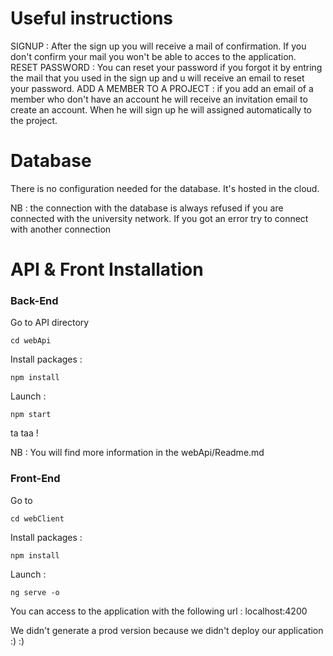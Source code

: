 # Useful instructions

SIGNUP : After the sign up you will receive a mail of confirmation. If you don't confirm your mail you won't be able to acces to the application.
RESET PASSWORD : You can reset your password if you forgot it by entring the mail that you used in the sign up and u will receive an email to reset your password.
ADD A MEMBER TO A PROJECT : if you add an email of a member who don't have an account he will receive an invitation email to create an account. When he will sign up he will assigned automatically to the project.

# Database 

There is no configuration needed for the database. It's hosted in the cloud.

NB : the connection with the database is always refused if you are connected with the university network. If you got an error try to connect with another connection

# API & Front Installation 

### Back-End

Go to API directory 
    
    cd webApi

Install packages :

    npm install 

Launch : 

    npm start

ta taa !

NB : You will find more information in the webApi/Readme.md 


### Front-End

Go to 
    
    cd webClient

Install packages : 
    
    npm install

Launch :
    
    ng serve -o 
    
You can access to the application with the following url : localhost:4200

We didn't generate a prod version because we didn't deploy our application :) :) 
